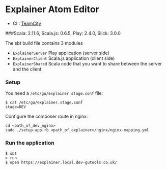 # Explainer Atom Editor

* CI : [TeamCity](https://teamcity-aws.gutools.co.uk/viewType.html?buildTypeId=EditorialTools_Explainer)

###Scala: 2.11.6, Scala.js: 0.6.5, Play: 2.4.0, Slick: 3.0.0


The sbt build file contains 3 modules
- `ExplainerServer` Play application (server side)
- `ExplainerClient` Scala.js application (client side)
- `ExplainerShared` Scala code that you want to share between the server and the client.

### Setup

You need a `/etc/gu/explainer.stage.conf` file:

```
$ cat /etc/gu/explainer.stage.conf
stage=DEV
```

Configure the composer route in nginx:

```
cd <path_of_dev_nginx>
sudo ./setup-app.rb <path_of_explainer>/nginx/nginx-mapping.yml
```

### Run the application
```
$ sbt
> run
$ open https://explainer.local.dev-gutools.co.uk/
```


